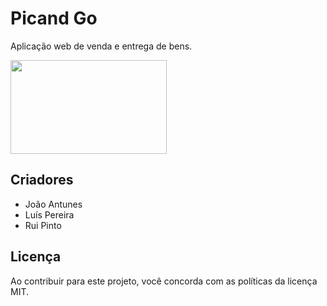 # Picand Go
Aplicação web de venda e entrega de bens.

<img width="250" height="150" src="https://github.com/luispereira1999/picand-go/blob/main/Logotipo/Logotipo.png">


## Criadores
- João Antunes
- Luís Pereira
- Rui Pinto


## Licença
Ao contribuir para este projeto, você concorda com as políticas da licença MIT.
